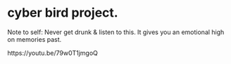 # cyber bird project.

<p>Note to self: Never get drunk & listen to this. It gives you an emotional high on memories past.</p>
https://youtu.be/79w0T1jmgoQ
